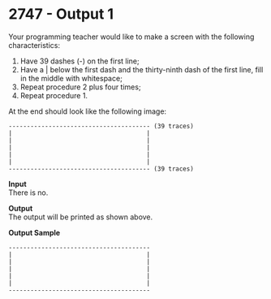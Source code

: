 # 2747 - Output 1

Your programming teacher would like to make a screen with the following characteristics:

1. Have 39 dashes (-) on the first line;
2. Have a | below the first dash and the thirty-ninth dash of the first line, fill in the middle with whitespace;
3. Repeat procedure 2 plus four times;
4. Repeat procedure 1.

At the end should look like the following image:

```
--------------------------------------- (39 traces)
|                                     |
|                                     |
|                                     |
|                                     |
|                                     |
--------------------------------------- (39 traces)
```

**Input**<br>
There is no.

**Output**<br>
The output will be printed as shown above.

**Output Sample**
```
---------------------------------------
|                                     |
|                                     |
|                                     |
|                                     |
|                                     |
---------------------------------------
```
